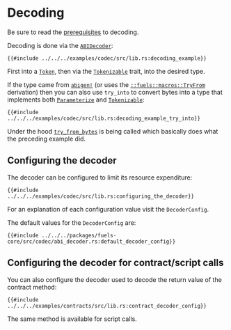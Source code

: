 # Decoding

Be sure to read the [prerequisites](./index.md#prerequisites-for-decodingencoding) to decoding.

Decoding is done via the [`ABIDecoder`](https://docs.rs/fuels/latest/fuels/core/codec/struct.ABIDecoder.html):

```rust,ignore
{{#include ../../../examples/codec/src/lib.rs:decoding_example}}
```

First into a [`Token`](https://docs.rs/fuels/latest/fuels/types/enum.Token.html), then via the [`Tokenizable`](https://docs.rs/fuels/latest/fuels/core/traits/trait.Tokenizable.html) trait, into the desired type.

If the type came from [`abigen!`](../abigen/index.md) (or uses the [`::fuels::macros::TryFrom`](https://docs.rs/fuels/latest/fuels/macros/derive.TryFrom.html) derivation) then you can also use `try_into` to convert bytes into a type that implements both [`Parameterize`](https://docs.rs/fuels/latest/fuels/core/traits/trait.Parameterize.html) and [`Tokenizable`](https://docs.rs/fuels/latest/fuels/core/traits/trait.Tokenizable.html):

```rust,ignore
{{#include ../../../examples/codec/src/lib.rs:decoding_example_try_into}}
```

Under the hood [`try_from_bytes`](https://docs.rs/fuels/latest/fuels/core/codec/fn.try_from_bytes.html) is being called which basically does what the preceding example did.

## Configuring the decoder

The decoder can be configured to limit its resource expenditure:

```rust,ignore
{{#include ../../../examples/codec/src/lib.rs:configuring_the_decoder}}
```

<!-- TODO: Add a link once a release is made -->
<!-- https://docs.rs/fuels/latest/fuels/core/codec/struct.DecoderConfig.html -->
For an explanation of each configuration value visit the `DecoderConfig`.

<!-- TODO: add a link once a release is made -->
<!-- https://docs.rs/fuels/latest/fuels/core/codec/struct.DecoderConfig.html -->
The default values for the `DecoderConfig` are:

```rust,ignore
{{#include ../../../packages/fuels-core/src/codec/abi_decoder.rs:default_decoder_config}}
```

## Configuring the decoder for contract/script calls

You can also configure the decoder used to decode the return value of the contract method:

```rust,ignore
{{#include ../../../examples/contracts/src/lib.rs:contract_decoder_config}}
```

The same method is available for script calls.
